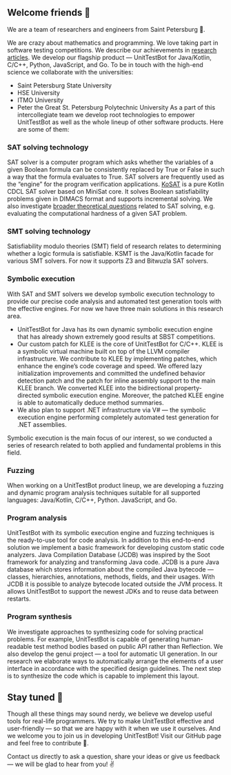 <!--

**Here are some ideas to get you started:**

🙋‍♀️ A short introduction - what is your organization all about?
🌈 Contribution guidelines - how can the community get involved?
👩‍💻 Useful resources - where can the community find your docs? Is there anything else the community should know?
🍿 Fun facts - what does your team eat for breakfast?
🧙 Remember, you can do mighty things with the power of [Markdown](https://docs.github.com/github/writing-on-github/getting-started-with-writing-and-formatting-on-github/basic-writing-and-formatting-syntax)
-->

## Welcome friends 👋

We are a team of researchers and engineers from Saint Petersburg 🙋‍.

We are crazy about mathematics and programming. We love taking part in software testing competitions. We describe our achievements in [research articles](https://www.utbot.org/research). We develop our flagship product — UnitTestBot for Java/Kotlin, C/C++, Python, JavaScript, and Go.
To be in touch with the high-end science we collaborate with the universities:
- Saint Petersburg State University
- HSE University
- ITMO University
- Peter the Great St. Petersburg Polytechnic University
As a part of this intercollegiate team we develop root technologies to empower UnitTestBot as well as the whole lineup of other software products. Here are some of them:

### SAT solving technology

SAT solver is a computer program which asks whether the variables of a given Boolean formula can be consistently replaced by True or False in such a way that the formula evaluates to True. SAT solvers are frequently used as the “engine” for the program verification applications.
[KoSAT](https://github.com/UnitTestBot/kosat) is a pure Kotlin CDCL SAT solver based on MiniSat core. It solves Boolean satisfiability problems given in DIMACS format and supports incremental solving.
We also investigate [broader theoretical questions](https://www.utbot.org/research) related to SAT solving, e.g. evaluating the computational hardness of a given SAT problem.

### SMT solving technology

Satisfiability modulo theories (SMT) field of research relates to determining whether a logic formula is satisfiable.
KSMT is the Java/Kotlin facade for various SMT solvers. For now it supports Z3 and Bitwuzla SAT solvers.

### Symbolic execution

With SAT and SMT solvers we develop symbolic execution technology to provide our precise code analysis and automated test generation tools with the effective engines. For now we have three main solutions in this research area.

- UnitTestBot for Java has its own dynamic symbolic execution engine that has already shown extremely good results at SBST competitions.
- Our custom patch for KLEE is the core of UnitTestBot for C/C++. KLEE is a symbolic virtual machine built on top of the LLVM compiler infrastructure. 
We contribute to KLEE by implementing patches, which enhance the engine’s code coverage and speed. We offered lazy initialization improvements and committed the undefined behavior detection patch and the patch for inline assembly support to the main KLEE branch.
We converted KLEE into the bidirectional property-directed symbolic execution engine. Moreover, the patched KLEE engine is able to automatically deduce method summaries.
- We also plan to support .NET infrastructure via V# — the symbolic execution engine performing completely automated test generation for .NET assemblies.

Symbolic execution is the main focus of our interest, so we conducted a series of research related to both applied and fundamental problems in this field.

### Fuzzing

When working on a UnitTestBot product lineup, we are developing a fuzzing and dynamic program analysis techniques suitable for all supported languages: Java/Kotlin, C/C++, Python. JavaScript, and Go.


### Program analysis
UnitTestBot with its symbolic execution engine and fuzzing techniques is the ready-to-use tool for code analysis.  In addition to this end-to-end solution we implement a basic framework for developing custom static code analyzers.
Java Compilation Database (JCDB) was inspired by the Soot framework for analyzing and transforming Java code.
JCDB is a pure Java database which stores information about the compiled Java bytecode — classes, hierarchies, annotations, methods, fields, and their usages. With JCDB it is possible to analyze bytecode located outside the JVM process. It allows UnitTestBot to support the newest JDKs and to reuse data between restarts.

### Program synthesis

We investigate approaches to synthesizing code for solving practical problems.
For example, UnitTestBot is capable of generating human-readable test method bodies based on public API rather than Reflection.
We also develop the genui project — a tool for automatic UI generation. In our research we elaborate ways to automatically arrange the elements of a user interface in accordance with the specified design guidelines. The next step is to synthesize the code which is capable to implement this layout.

## Stay tuned 🧙

Though all these things may sound nerdy, we believe we develop useful tools for real-life programmers. We try to make UnitTestBot effective and user-friendly — so that we are happy with it when we use it ourselves. And we welcome you to join us in developing UnitTestBot!
Visit our GitHub page and feel free to contribute 🌈.

Contact us directly to ask a question, share your ideas or give us feedback — we will be glad to hear from you! ✌
